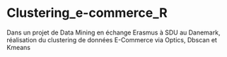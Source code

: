 # Clustering_e-commerce_R
Dans un projet de Data Mining en échange Erasmus à SDU au Danemark, réalisation du clustering de données E-Commerce via Optics, Dbscan et Kmeans
